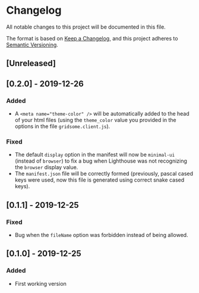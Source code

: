 # Changelog

All notable changes to this project will be documented in this file.

The format is based on [Keep a Changelog](https://keepachangelog.com/en/1.0.0/),
and this project adheres to [Semantic Versioning](https://semver.org/spec/v2.0.0.html).

## [Unreleased]

## [0.2.0] - 2019-12-26

### Added

-   A `<meta name="theme-color" />` will be automatically added to the head of your html files (using the `theme_color` value you provided in the options in the file `gridsome.client.js`).

### Fixed

-   The default `display` option in the manifest will now be `minimal-ui` (instead of `browser`) to fix a bug when Lighthouse was not recognizing the `browser` display value.
-   The `manifest.json` file will be correctly formed (previously, pascal cased keys were used, now this file is generated using correct snake cased keys).

## [0.1.1] - 2019-12-25

### Fixed

-   Bug when the `fileName` option was forbidden instead of being allowed.

## [0.1.0] - 2019-12-25

### Added

-   First working version
